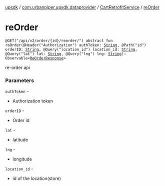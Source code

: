 [upsdk](../../index.md) / [com.urbanpiper.upsdk.dataprovider](../index.md) / [CartRetrofitService](index.md) / [reOrder](./re-order.md)

# reOrder

`@GET("/api/v2/order/{id}/reorder/") abstract fun reOrder(@Header("Authorization") authToken: `[`String`](https://kotlinlang.org/api/latest/jvm/stdlib/kotlin/-string/index.html)`, @Path("id") orderID: `[`String`](https://kotlinlang.org/api/latest/jvm/stdlib/kotlin/-string/index.html)`, @Query("location_id") location_id: `[`String`](https://kotlinlang.org/api/latest/jvm/stdlib/kotlin/-string/index.html)`, @Query("lat") lat: `[`String`](https://kotlinlang.org/api/latest/jvm/stdlib/kotlin/-string/index.html)`, @Query("lng") lng: `[`String`](https://kotlinlang.org/api/latest/jvm/stdlib/kotlin/-string/index.html)`): Observable<`[`ReOrderResponse`](../../com.urbanpiper.upsdk.model.networkresponse/-re-order-response/index.md)`>`

re-order api

### Parameters

`authToken` -
* Authorization token

`orderID` -
* Order id

`lat` -
* latitude

`lng` -
* longitude

`location_id` -
* id of the location(store)
